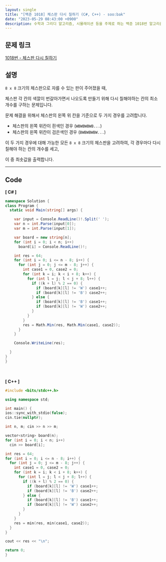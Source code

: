 ```yaml
---
layout: single
title: "[백준 1018] 체스판 다시 칠하기 (C#, C++) - soo:bak"
date: "2023-05-29 08:43:00 +0900"
description: 수학과 그리디 알고리즘, 시뮬레이션 등을 주제로 하는 백준 1018번 알고리즘 문제를 C# 과 C++ 로 풀이 및 해설
---
```


## 문제 링크
  [1018번 - 체스판 다시 칠하기](https://www.acmicpc.net/problem/1018)

## 설명
`8 x 8` 크기의 체스판으로 자를 수 있는 판이 주어졌을 때,<br>

체스판 각 칸의 색깔이 번갈아가면서 나오도록 만들기 위해 다시 칠해야하는 칸의 최소 개수를 구하는 문제입니다. <br>

문제 해결을 위해서 체스판의 왼쪽 위 칸을 기준으로 두 가지 경우를 고려합니다. <br>

- 체스판의 왼쪽 위칸이 흰색인 경우 (`WBWBWBWB...`)<br>
- 체스판의 왼쪽 위칸이 검은색인 경우 (`BWBWBWBW...`)<br>

이 두 가지 경우에 대해 가능한 모든 `8 x 8` 크기의 체스판을 고려하여, 각 경우마다 다시 칠해야 하는 칸의 개수를 세고, <br>

이 중 최솟값을 출력합니다. <br>

- - -

## Code
<b>[ C# ] </b>
<br>

  ```c#
namespace Solution {
  class Program {
    static void Main(string[] args) {

      var input = Console.ReadLine()!.Split(' ');
      var n = int.Parse(input[0]);
      var m = int.Parse(input[1]);

      var board = new string[n];
      for (int i = 0; i < n; i++)
        board[i] = Console.ReadLine()!;

      int res = 64;
      for (int i = 0; i <= n - 8; i++) {
        for (int j = 0; j <= m - 8; j++) {
          int case1 = 0, case2 = 0;
          for (int k = i; k < i + 8; k++) {
            for (int l = j; l < j + 8; l++) {
              if ((k + l) % 2 == 0) {
                if (board[k][l] != 'W') case1++;
                if (board[k][l] != 'B') case2++;
              } else {
                if (board[k][l] != 'B') case1++;
                if (board[k][l] != 'W') case2++;
              }
            }
          }
          res = Math.Min(res, Math.Min(case1, case2));
        }
      }

      Console.WriteLine(res);

    }
  }
}
  ```
<br><br>
<b>[ C++ ] </b>
<br>

  ```c++
#include <bits/stdc++.h>

using namespace std;

int main() {
  ios::sync_with_stdio(false);
  cin.tie(nullptr);

  int n, m; cin >> n >> m;

  vector<string> board(n);
  for (int i = 0; i < n; i++)
    cin >> board[i];

  int res = 64;
  for (int i = 0; i <= n - 8; i++) {
    for (int j = 0; j <= m - 8; j++) {
      int case1 = 0, case2 = 0;
      for (int k = i; k < i + 8; k++) {
        for (int l = j; l < j + 8; l++) {
          if ((k + l) % 2 == 0) {
            if (board[k][l] != 'W') case1++;
            if (board[k][l] != 'B') case2++;
          } else {
            if (board[k][l] != 'B') case1++;
            if (board[k][l] != 'W') case2++;
          }
        }
      }
      res = min(res, min(case1, case2));
    }
  }

  cout << res << "\n";

  return 0;
}
  ```
